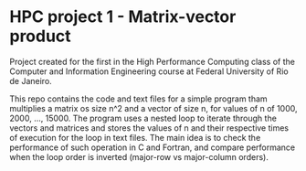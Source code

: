 # HPC project 1 - Matrix-vector product
Project created for the first in the High Performance Computing class of the Computer and Information Engineering course at Federal University of Rio de Janeiro.

This repo contains the code and text files for a simple program tham multiplies a matrix os size n^2 and a vector of size n, for values of n of 1000, 2000, ..., 15000. The program uses a nested loop to iterate through the vectors and matrices and stores the values of n and their respective times of execution for the loop in text files. The main idea is to check the performance of such operation in C and Fortran, and compare performance when the loop order is inverted (major-row vs major-column orders).
